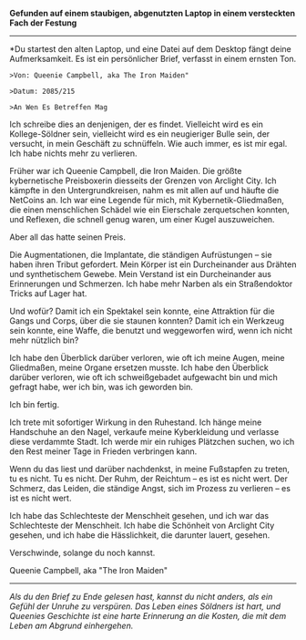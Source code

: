 **Gefunden auf einem staubigen, abgenutzten Laptop in einem versteckten Fach der Festung**

---

\*Du startest den alten Laptop, und eine Datei auf dem Desktop fängt deine Aufmerksamkeit. Es ist ein persönlicher Brief, verfasst in einem ernsten Ton.

`>Von: Queenie Campbell, aka The Iron Maiden"`

`>Datum: 2085/215`

`>An Wen Es Betreffen Mag`

Ich schreibe dies an denjenigen, der es findet. Vielleicht wird es ein Kollege-Söldner sein, vielleicht wird es ein neugieriger Bulle sein, der versucht, in mein Geschäft zu schnüffeln. Wie auch immer, es ist mir egal. Ich habe nichts mehr zu verlieren.

Früher war ich Queenie Campbell, die Iron Maiden. Die größte kybernetische Preisboxerin diesseits der Grenzen von Arclight City. Ich kämpfte in den Untergrundkreisen, nahm es mit allen auf und häufte die NetCoins an. Ich war eine Legende für mich, mit Kybernetik-Gliedmaßen, die einen menschlichen Schädel wie ein Eierschale zerquetschen konnten, und Reflexen, die schnell genug waren, um einer Kugel auszuweichen.

Aber all das hatte seinen Preis.

Die Augmentationen, die Implantate, die ständigen Aufrüstungen – sie haben ihren Tribut gefordert. Mein Körper ist ein Durcheinander aus Drähten und synthetischem Gewebe. Mein Verstand ist ein Durcheinander aus Erinnerungen und Schmerzen. Ich habe mehr Narben als ein Straßendoktor Tricks auf Lager hat.

Und wofür? Damit ich ein Spektakel sein konnte, eine Attraktion für die Gangs und Corps, über die sie staunen konnten? Damit ich ein Werkzeug sein konnte, eine Waffe, die benutzt und weggeworfen wird, wenn ich nicht mehr nützlich bin?

Ich habe den Überblick darüber verloren, wie oft ich meine Augen, meine Gliedmaßen, meine Organe ersetzen musste. Ich habe den Überblick darüber verloren, wie oft ich schweißgebadet aufgewacht bin und mich gefragt habe, wer ich bin, was ich geworden bin.

Ich bin fertig.

Ich trete mit sofortiger Wirkung in den Ruhestand. Ich hänge meine Handschuhe an den Nagel, verkaufe meine Kyberkleidung und verlasse diese verdammte Stadt. Ich werde mir ein ruhiges Plätzchen suchen, wo ich den Rest meiner Tage in Frieden verbringen kann.

Wenn du das liest und darüber nachdenkst, in meine Fußstapfen zu treten, tu es nicht. Tu es nicht. Der Ruhm, der Reichtum – es ist es nicht wert. Der Schmerz, das Leiden, die ständige Angst, sich im Prozess zu verlieren – es ist es nicht wert.

Ich habe das Schlechteste der Menschheit gesehen, und ich war das Schlechteste der Menschheit. Ich habe die Schönheit von Arclight City gesehen, und ich habe die Hässlichkeit, die darunter lauert, gesehen.

Verschwinde, solange du noch kannst.

Queenie Campbell, aka "The Iron Maiden"

---

_Als du den Brief zu Ende gelesen hast, kannst du nicht anders, als ein Gefühl der Unruhe zu verspüren. Das Leben eines Söldners ist hart, und Queenies Geschichte ist eine harte Erinnerung an die Kosten, die mit dem Leben am Abgrund einhergehen._
